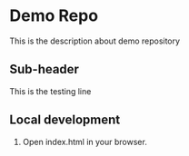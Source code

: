 # Demo Repo

This is the description about demo repository

## Sub-header

This is the testing line

## Local development

1. Open index.html in your browser.